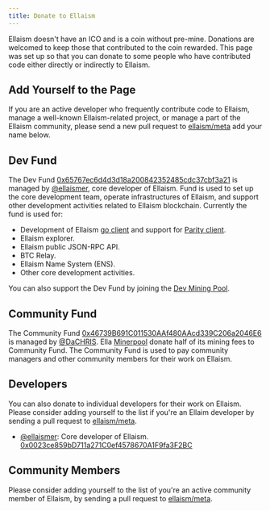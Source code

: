 ```yaml
---
title: Donate to Ellaism
---
```


Ellaism doesn't have an ICO and is a coin without pre-mine. Donations are welcomed to keep those that contributed to the coin rewarded. This page was set up so that you can donate to some people who have contributed code either directly or indirectly to Ellaism.

## Add Yourself to the Page

If you are an active developer who frequently contribute code to Ellaism, manage a well-known Ellaism-related project, or manage a part of the Ellaism community, please send a new pull request to [ellaism/meta](https://github.com/ellaism/meta) add your name below.

## Dev Fund

The Dev Fund [0x65767ec6d4d3d18a200842352485cdc37cbf3a21](https://explorer.ellaism.org/#/address/0x65767ec6d4d3d18a200842352485cdc37cbf3a21) is managed by [@ellaismer](https://github.com/ellaismer), core developer of Ellaism. Fund is used to set up the core development team, operate infrastructures of Ellaism, and support other development activities related to Ellaism blockchain. Currently the fund is used for:

* Development of Ellaism [go client](https://github.com/ellaism/go-ellaism) and support for [Parity client](https://github.com/ellaism/parity-config).
* Ellaism explorer.
* Ellaism public JSON-RPC API.
* BTC Relay.
* Ellaism Name System (ENS).
* Other core development activities.

You can also support the Dev Fund by joining the [Dev Mining Pool](https://pool.ellaism.org).

## Community Fund

The Community Fund [0x46739B691C011530AAf480AAcd339C206a2046E6](https://explorer.ellaism.org/#/address/0x46739B691C011530AAf480AAcd339C206a2046E6) is managed by [@DaCHRIS](https://github.com/DaCHRIS). Ella [Minerpool](http://ella.minerpool.net) donate half of its mining fees to Community Fund. The Community Fund is used to pay community managers and other community members for their work on Ellaism.

## Developers

You can also donate to individual developers for their work on Ellaism. Please consider adding yourself to the list if you're an Ellaim developer by sending a pull request to [ellaism/meta](https://github.com/ellaism/meta).

* [@ellaismer](https://github.com/ellaismer): Core developer of Ellaism. [0x0023ce859bD711a271C0ef4578670A1F9fa3F2BC](https://explorer.ellaism.org/#/address/0x0023ce859bD711a271C0ef4578670A1F9fa3F2BC)

## Community Members

Please consider adding yourself to the list of you're an active community member of Ellaism, by sending a pull request to [ellaism/meta](https://github.com/ellaism/meta).